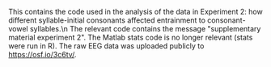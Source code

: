 This contains the code used in the analysis of the data in Experiment 2: how different syllable-initial consonants affected entrainment to consonant-vowel syllables.\n
The relevant code contains the message "supplementary material experiment 2". 
The Matlab stats code is no longer relevant (stats were run in R). 
The raw EEG data was uploaded publicly to https://osf.io/3c6tv/.

